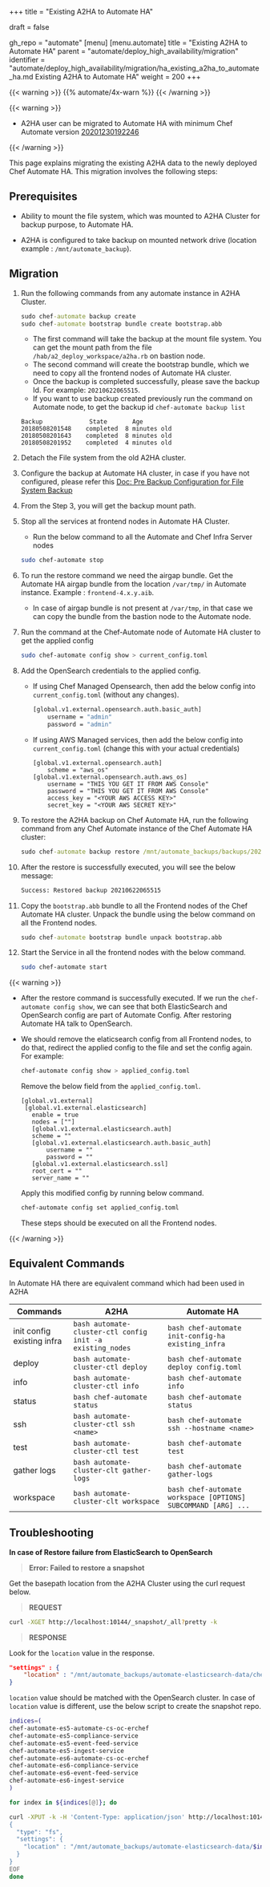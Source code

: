 +++
title = "Existing A2HA to Automate HA"

draft = false

gh_repo = "automate"
[menu]
  [menu.automate]
    title = "Existing A2HA to Automate HA"
    parent = "automate/deploy_high_availability/migration"
    identifier = "automate/deploy_high_availability/migration/ha_existing_a2ha_to_automate_ha.md Existing A2HA to Automate HA"
    weight = 200
+++

{{< warning >}}
{{% automate/4x-warn %}}
{{< /warning >}}

{{< warning >}}

- A2HA user can be migrated to Automate HA with minimum Chef Automate version [20201230192246](https://docs.chef.io/release_notes_automate/#20201230192246)

{{< /warning >}}


This page explains migrating the existing A2HA data to the newly deployed Chef Automate HA. This migration involves the following steps:


## Prerequisites

- Ability to mount the file system, which was mounted to A2HA Cluster for backup purpose, to Automate HA. 

- A2HA is configured to take backup on mounted network drive (location example : `/mnt/automate_backup`).
## Migration

1. Run the following commands from any automate instance in A2HA Cluster.

    ```cmd
    sudo chef-automate backup create
    sudo chef-automate bootstrap bundle create bootstrap.abb
    ```

    - The first command will take the backup at the mount file system. You can get the mount path from the file `/hab/a2_deploy_workspace/a2ha.rb` on bastion node.
    - The second command will create the bootstrap bundle, which we need to copy all the frontend nodes of Automate HA cluster.
    - Once the backup is completed successfully, please save the backup Id. For example: `20210622065515`.
    - If you want to use backup created previously run the command on Automate node, to get the backup id
      `chef-automate backup list`

    ```
    Backup             State       Age
    20180508201548    completed  8 minutes old
    20180508201643    completed  8 minutes old
    20180508201952    completed  4 minutes old
    ```
2. Detach the File system from the old A2HA cluster.

3. Configure the backup at Automate HA cluster, in case if you have not configured, please refer this [Doc: Pre Backup Configuration for File System Backup](/automate/ha_backup_restore_prerequisites/#pre-backup-configuration-for-file-system-backup)

4. From the Step 3, you will get the backup mount path.

5. Stop all the services at frontend nodes in Automate HA Cluster.

    - Run the below command to all the Automate and Chef Infra Server nodes
      
    ``` bash
    sudo chef-automate stop
    ```

6. To run the restore command we need the airgap bundle. Get the Automate HA airgap bundle from the location `/var/tmp/` in Automate instance. Example : `frontend-4.x.y.aib`.
    - In case of airgap bundle is not present at `/var/tmp`, in that case we can copy the bundle from the bastion node to the Automate node. 

7. Run the command at the Chef-Automate node of Automate HA cluster to get the applied config

    ```bash
    sudo chef-automate config show > current_config.toml 
    ``` 

8. Add the OpenSearch credentials to the applied config.

    - If using Chef Managed Opensearch, then add the below config into `current_config.toml` (without any changes).  
        ```bash
        [global.v1.external.opensearch.auth.basic_auth]
            username = "admin"
            password = "admin"
        ```
    - If using AWS Managed services, then add the below config into `current_config.toml` (change this with your actual credentials)
        ```
        [global.v1.external.opensearch.auth]
            scheme = "aws_os"
        [global.v1.external.opensearch.auth.aws_os]
            username = "THIS YOU GET IT FROM AWS Console"
            password = "THIS YOU GET IT FROM AWS Console"
            access_key = "<YOUR AWS ACCESS KEY>"
            secret_key = "<YOUR AWS SECRET KEY>"
        ```



9. To restore the A2HA backup on Chef Automate HA, run the following command from any Chef Automate instance of the Chef Automate HA cluster:

    ```cmd
    sudo chef-automate backup restore /mnt/automate_backups/backups/20210622065515/ --patch-config current_config.toml --airgap-bundle /var/tmp/frontend-4.x.y.aib --skip-preflight
    ```

10. After the restore is successfully executed, you will see the below message:
  
    ```bash
    Success: Restored backup 20210622065515
    ```

11. Copy the `bootstrap.abb` bundle to all the Frontend nodes of the Chef Automate HA cluster. Unpack the bundle using the below command on all the Frontend nodes.

    ```cmd
    sudo chef-automate bootstrap bundle unpack bootstrap.abb
    ```

12. Start the Service in all the frontend nodes with the below command.

    ``` bash
    sudo chef-automate start
    ```
{{< warning >}}

- After the restore command is successfully executed. If we run the `chef-automate config show`, we can see that both ElasticSearch and OpenSearch config are part of Automate Config. After restoring Automate HA talk to OpenSearch.

-  We should remove the elaticsearch config from all Frontend nodes, to do that, redirect the applied config to the file and set the config again.
   For example:
 
    ```bash
    chef-automate config show > applied_config.toml
    ```
    Remove the below field from the `applied_config.toml`.
    ```
   [global.v1.external]
     [global.v1.external.elasticsearch]
       enable = true
       nodes = [""]
       [global.v1.external.elasticsearch.auth]
       scheme = ""
       [global.v1.external.elasticsearch.auth.basic_auth]
           username = ""
           password = ""
       [global.v1.external.elasticsearch.ssl]
       root_cert = ""
       server_name = "" 
    ```

    Apply this modified config by running below command. 

    ```bash
    chef-automate config set applied_config.toml
    ```

    These steps should be executed on all the Frontend nodes.  

{{< /warning >}}

## Equivalent Commands
In Automate HA there are equivalent command which had been used in A2HA

| Commands                   	| A2HA                                                          	|  Automate HA                                                                                                                  	|
|----------------------------	|---------------------------------------------------------------	|-------------------------------------------------------------------------------------------------------------------------------	|
| init config existing infra 	| ```bash automate-cluster-ctl config init -a existing_nodes``` 	| ```bash chef-automate init-config-ha existing_infra ```                                                                       	|
| deploy                     	| ```bash automate-cluster-ctl deploy ```                       	| ```bash chef-automate deploy config.toml ```                                                                                  	|
| info                       	| ```bash automate-cluster-ctl info ```                         	| ```bash chef-automate info ```                                                                                                	|
| status                     	| ```bash chef-automate status ```                              	| ```bash chef-automate status ```                                                                                              	|
| ssh                        	| ```bash automate-cluster-ctl ssh <name> ```                   	| ```bash chef-automate ssh --hostname <name> ```                                                                               	|
| test                       	| ```bash automate-cluster-ctl test ```                         	| ```bash chef-automate test ```                                                                                                	|
| gather logs                	| ```bash automate-cluster-clt gather-logs ```                  	| ```bash chef-automate gather-logs ```                                                                                         	|
| workspace                  	| ```bash automate-cluster-clt workspace ```                    	| ```bash chef-automate workspace [OPTIONS] SUBCOMMAND [ARG] ... ```                                                            	|


## Troubleshooting

**In case of Restore failure from ElasticSearch to OpenSearch**

> **Error: Failed to restore a snapshot**

Get the basepath location from the A2HA Cluster using the curl request below.

> **REQUEST**

```bash
curl -XGET http://localhost:10144/_snapshot/_all?pretty -k 
```

> **RESPONSE**

Look for the `location` value in the response.

```json
"settings" : {
    "location" : "/mnt/automate_backups/automate-elasticsearch-data/chef-automate-es6-compliance-service",
}
```

`location` value should be matched with the OpenSearch cluster. In case of `location` value is different, use the below script to create the snapshot repo.

```bash
indices=(
chef-automate-es5-automate-cs-oc-erchef
chef-automate-es5-compliance-service
chef-automate-es5-event-feed-service
chef-automate-es5-ingest-service
chef-automate-es6-automate-cs-oc-erchef
chef-automate-es6-compliance-service
chef-automate-es6-event-feed-service
chef-automate-es6-ingest-service
)

for index in ${indices[@]}; do

curl -XPUT -k -H 'Content-Type: application/json' http://localhost:10144/_snapshot/$index --data-binary @- << EOF
{
  "type": "fs",
  "settings": {
    "location" : "/mnt/automate_backups/automate-elasticsearch-data/$index"
  }
}
EOF
done
```

